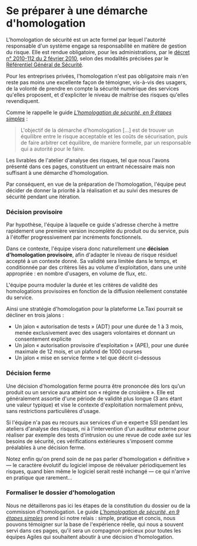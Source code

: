 # Se préparer à une démarche d'homologation

L'homologation de sécurité est un acte formel par lequel l'autorité responsable d'un système engage sa responsabilité en matière de gestion du risque. Elle est rendue obligatoire, pour les administrations, par le [décret n° 2010-112 du 2 février 2010](https://www.legifrance.gouv.fr/affichTexte.do?cidTexte=JORFTEXT000021779444&categorieLien=id), selon des modalités précisées par le [Référentiel Général de Sécurité](https://www.ssi.gouv.fr/administration/reglementation/confiance-numerique/le-referentiel-general-de-securite-rgs/liste-des-documents-constitutifs-du-rgs-v-2-0/).

Pour les entreprises privées, l'homologation n'est pas obligatoire mais n'en reste pas moins une excellente façon de témoigner, vis-à-vis des usagers, de la volonté de prendre en compte la sécurité numérique des services qu'elles proposent, et d'expliciter le niveau de maîtrise des risques qu'elles revendiquent.

Comme le rappelle le guide [_L'homologation de sécurité, en 9 étapes simples_](https://www.ssi.gouv.fr/actualite/lhomologation-en-9-etapes-simples-nouvelle-publication-de-lanssi/) :

> L'objectif de la démarche d'homologation \[...\] est de trouver un équilibre entre le risque acceptable et les coûts de sécurisation, puis de faire arbitrer cet équilibre, de manière formelle, par un responsable qui a autorité pour le faire.

Les livrables de l'atelier d'analyse des risques, tel que nous l'avons présenté dans ces pages, constituent un entrant nécessaire mais non suffisant à une démarche d'homologation.

Par conséquent, en vue de la préparation de l'homologation, l'équipe peut décider de donner la priorité à la réalisation et au suivi des mesures de sécurité pendant une itération.

### Décision provisoire

Par hypothèse, l'équipe à laquelle ce guide s'adresse cherche à mettre rapidement une première version incomplète du produit ou du service, puis à l'étoffer progressivement par incréments fonctionnels.

Dans ce contexte, l'équipe visera donc naturellement une **décision d'homologation provisoire**, afin d'adapter le niveau de risque résiduel accepté à un contexte donné. Sa validité sera limitée dans le temps, et conditionnée par des critères liés au volume d'exploitation, dans une unité appropriée : en nombre d'usagers, en volume de flux, etc.

L'équipe pourra moduler la durée et les critères de validité des homologations provisoires en fonction de la diffusion réellement constatée du service.

Ainsi une stratégie d'homologation pour la plateforme Le.Taxi pourrait se décliner en trois jalons :

* Un jalon « autorisation de tests » \(ADT\) pour une durée de 1 à 3 mois, menée exclusivement avec des usagers volontaires et donnant un consentement explicite
* Un jalon « autorisation provisoire d'exploitation » \(APE\), pour une durée maximale de 12 mois, et un plafond de 1000 courses
* Un jalon « mise en service ferme » tel que décrit ci-dessous

### Décision ferme

Une décision d'homologation ferme pourra être prononcée dès lors qu'un produit ou un service aura atteint son « régime de croisière ». Elle est généralement assortie d'une période de validité plus longue \(3 ans étant une valeur typique\) et vise le contexte d'exploitation normalement prévu, sans restrictions particulières d'usage.

Si l'équipe n'a pas eu recours aux services d'un·e expert·e SSI pendant les ateliers d'analyse des risques, ni à l'intervention d'un auditeur externe pour réaliser par exemple des tests d'intrusion ou une revue de code axée sur les besoins de sécurité, ces vérifications extérieures s'imposent comme préalables à une décision ferme.

Notez enfin qu'on prend soin de ne pas parler d'homologation « définitive » — le caractère évolutif du logiciel impose de réévaluer périodiquement les risques, quand bien même le logiciel serait resté inchangé — ce qui n'arrive en pratique que rarement…

### Formaliser le dossier d'homologation

Nous ne détaillerons pas ici les étapes de la constitution du dossier ou de la commission d'homologation. Le guide [_L'homologation de sécurité, en 9 étapes simples_](https://www.ssi.gouv.fr/actualite/lhomologation-en-9-etapes-simples-nouvelle-publication-de-lanssi/) prend ici notre relais : simple, pratique et concis, nous pouvons témoigner sur la base de l'expérience réelle, qui nous a souvent servi dans ces pages, qu'il sera un compagnon précieux pour toutes les équipes Agiles qui souhaitent aboutir à une décision d'homologation.

